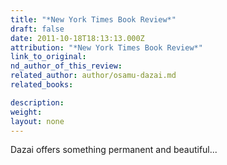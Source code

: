 ```yaml
---
title: "*New York Times Book Review*"
draft: false
date: 2011-10-18T18:13:13.000Z
attribution: "*New York Times Book Review*"
link_to_original:
nd_author_of_this_review:
related_author: author/osamu-dazai.md
related_books:

description:
weight:
layout: none
---
```

Dazai offers something permanent and beautiful...

